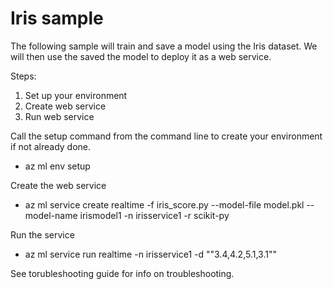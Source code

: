# Iris sample
The following sample will train and save a model using the Iris dataset. We will then use the saved the model to deploy it as a web service.

Steps:
1. Set up your environment
2. Create web service
3. Run web service

Call the setup command from the command line to create your environment if not already done.

- az ml env setup 

Create the web service

- az ml service create realtime -f iris_score.py --model-file model.pkl --model-name irismodel1 -n irisservice1 -r scikit-py

Run the service

- az ml service run realtime -n irisservice1 -d "\"3.4,4.2,5.1,3.1\""

See torubleshooting guide for info on troubleshooting.
